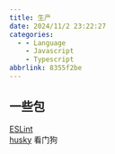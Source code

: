 ```yaml
---
title: 生产
date: 2024/11/2 23:22:27
categories:
  - - Language
    - Javascript
    - Typescript
abbrlink: 8355f2be
---
```

## 一些包
[ESLint](https://ts.xcatliu.com/engineering/lint.html)  
[husky]()  看门狗

